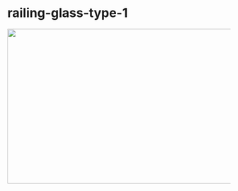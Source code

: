 # railing-glass-type-1

<img src="https://github.com/mesutsala/grasshopper-3D/railing-glass-type-1/blob/main/RAILING GLASS.jpg" width="600" height="350">
